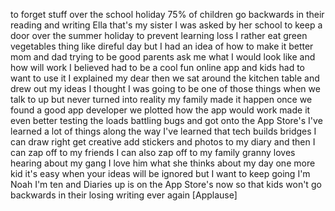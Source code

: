 
to forget stuff over the school holiday
75% of children go backwards in their
reading and writing Ella that&#39;s my
sister I was asked by her school to keep
a door over the summer holiday to
prevent learning loss I rather eat green
vegetables thing like direful day
but I had an idea of how to make it
better
mom and dad trying to be good parents
ask me what I would look like and how
will work
I believed had to be a cool fun online
app and kids had to want to use it
I explained my dear then we sat around
the kitchen table and drew out my ideas
I thought I was going to be one of those
things when we talk to up but never
turned into reality my family made it
happen
once we found a good app developer we
plotted how the app would work made it
even better testing the loads battling
bugs and got onto the App Store&#39;s I&#39;ve
learned a lot of things along the way
I&#39;ve learned that tech builds bridges I
can draw right get creative add stickers
and photos to my diary and then I can
zap off to my friends I can also zap off
to my family
granny loves hearing about my gang I
love him what she thinks about my day
one more kid it&#39;s easy when your ideas
will be ignored but I want to keep going
I&#39;m Noah I&#39;m ten and Diaries up is on
the App Store&#39;s now so that kids won&#39;t
go backwards in their losing writing
ever again
[Applause]
